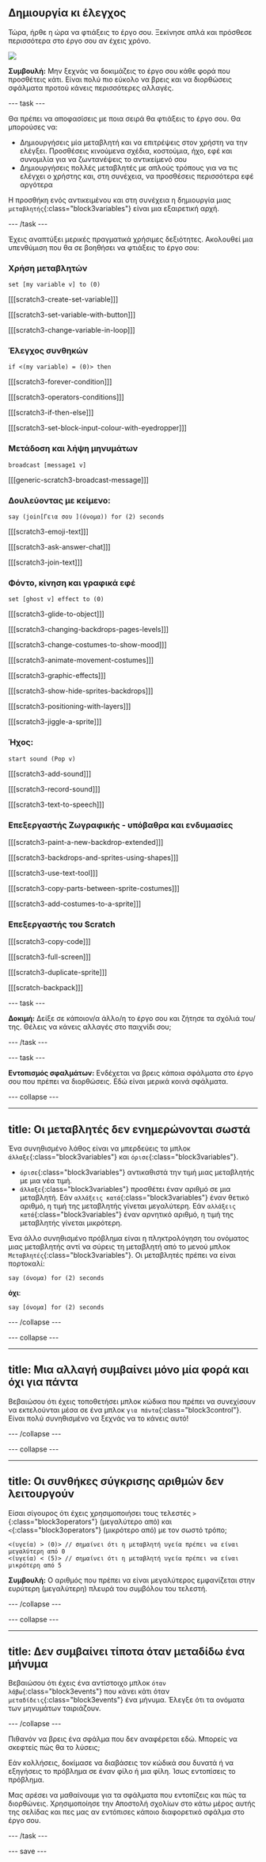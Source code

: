 ## Δημιουργία κι έλεγχος

Τώρα, ήρθε η ώρα να φτιάξεις το έργο σου. Ξεκίνησε απλά και πρόσθεσε περισσότερα στο έργο σου αν έχεις χρόνο.

![](images/step3_image.png)

**Συμβουλή:** Μην ξεχνάς να δοκιμάζεις το έργο σου κάθε φορά που προσθέτεις κάτι. Είναι πολύ πιο εύκολο να βρεις και να διορθώσεις σφάλματα προτού κάνεις περισσότερες αλλαγές.

--- task ---

Θα πρέπει να αποφασίσεις με ποια σειρά θα φτιάξεις το έργο σου. Θα μπορούσες να:

+ Δημιουργήσεις μία μεταβλητή και να επιτρέψεις στον χρήστη να την ελέγξει. Προσθέσεις κινούμενα σχέδια, κοστούμια, ήχο, εφέ και συνομιλία για να ζωντανέψεις το αντικείμενό σου
+ Δημιουργήσεις πολλές μεταβλητές με απλούς τρόπους για να τις ελέγχει ο χρήστης και, στη συνέχεια, να προσθέσεις περισσότερα εφέ αργότερα

Η προσθήκη ενός αντικειμένου και στη συνέχεια η δημιουργία μιας `μεταβλητής`{:class="block3variables"} είναι μια εξαιρετική αρχή.

--- /task ---

Έχεις αναπτύξει μερικές πραγματικά χρήσιμες δεξιότητες. Ακολουθεί μια υπενθύμιση που θα σε βοηθήσει να φτιάξεις το έργο σου:

### Χρήση μεταβλητών

```blocks3
set [my variable v] to (0)
```

[[[scratch3-create-set-variable]]]

[[[scratch3-set-variable-with-button]]]

[[[scratch3-change-variable-in-loop]]]

### Έλεγχος συνθηκών

```blocks3
if <(my variable) = (0)> then
```

[[[scratch3-forever-condition]]]

[[[scratch3-operators-conditions]]]

[[[scratch3-if-then-else]]]

[[[scratch3-set-block-input-colour-with-eyedropper]]]

### Μετάδοση και λήψη μηνυμάτων

```blocks3
broadcast [message1 v]
```

[[[generic-scratch3-broadcast-message]]]

### Δουλεύοντας με κείμενο:

```blocks3
say (join[Γεια σου ](όνομα)) for (2) seconds
```

[[[scratch3-emoji-text]]]

[[[scratch3-ask-answer-chat]]]

[[[scratch3-join-text]]]

### Φόντο, κίνηση και γραφικά εφέ

```blocks3
set [ghost v] effect to (0)
```

[[[scratch3-glide-to-object]]]

[[[scratch3-changing-backdrops-pages-levels]]]

[[[scratch3-change-costumes-to-show-mood]]]

[[[scratch3-animate-movement-costumes]]]

[[[scratch3-graphic-effects]]]

[[[scratch3-show-hide-sprites-backdrops]]]

[[[scratch3-positioning-with-layers]]]

[[[scratch3-jiggle-a-sprite]]]

### Ήχος:

```blocks3
start sound (Pop v)
```

[[[scratch3-add-sound]]]

[[[scratch3-record-sound]]]

[[[scratch3-text-to-speech]]]

### Επεξεργαστής Ζωγραφικής - υπόβαθρα και ενδυμασίες

[[[scratch3-paint-a-new-backdrop-extended]]]

[[[scratch3-backdrops-and-sprites-using-shapes]]]

[[[scratch3-use-text-tool]]]

[[[scratch3-copy-parts-between-sprite-costumes]]]

[[[scratch3-add-costumes-to-a-sprite]]]

### Επεξεργαστής του Scratch

[[[scratch3-copy-code]]]

[[[scratch3-full-screen]]]

[[[scratch3-duplicate-sprite]]]

[[[scratch-backpack]]]


--- task ---

**Δοκιμή:** Δείξε σε κάποιον/α άλλο/η το έργο σου και ζήτησε τα σχόλιά του/της. Θέλεις να κάνεις αλλαγές στο παιχνίδι σου;

--- /task ---

--- task ---

**Εντοπισμός σφαλμάτων:** Ενδέχεται να βρεις κάποια σφάλματα στο έργο σου που πρέπει να διορθώσεις. Εδώ είναι μερικά κοινά σφάλματα.


--- collapse ---

---
title: Οι μεταβλητές δεν ενημερώνονται σωστά
---

Ένα συνηθισμένο λάθος είναι να μπερδεύεις τα μπλοκ `άλλαξε`{:class="block3variables"} και `όρισε`{:class="block3variables"}.

+ `όρισε`{:class="block3variables"} αντικαθιστά την τιμή μιας μεταβλητής με μια νέα τιμή.
+ `άλλαξε`{:class="block3variables"} προσθέτει έναν αριθμό σε μια μεταβλητή. Εάν `αλλάξεις κατά`{:class="block3variables"} έναν θετικό αριθμό, η τιμή της μεταβλητής γίνεται μεγαλύτερη. Εάν `αλλάξεις κατά`{:class="block3variables"} έναν αρνητικό αριθμό, η τιμή της μεταβλητής γίνεται μικρότερη.


Ένα άλλο συνηθισμένο πρόβλημα είναι η πληκτρολόγηση του ονόματος μιας μεταβλητής αντί να σύρεις τη μεταβλητή από το μενού μπλοκ `Μεταβλητές`{:class="block3variables"}. Οι μεταβλητές πρέπει να είναι πορτοκαλί:

```blocks3
say (όνομα) for (2) seconds
```

**όχι**:

```blocks3
say [όνομα] for (2) seconds
```

--- /collapse ---

--- collapse ---

---
title: Μια αλλαγή συμβαίνει μόνο μία φορά και όχι για πάντα
---

Βεβαιώσου ότι έχεις τοποθετήσει μπλοκ κώδικα που πρέπει να συνεχίσουν να εκτελούνται μέσα σε ένα μπλοκ `για πάντα`{:class="block3control"}. Είναι πολύ συνηθισμένο να ξεχνάς να το κάνεις αυτό!

--- /collapse ---

--- collapse ---

---
title: Οι συνθήκες σύγκρισης αριθμών δεν λειτουργούν
---

Είσαι σίγουρος ότι έχεις χρησιμοποιήσει τους τελεστές `>`{:class="block3operators"} (μεγαλύτερο από) και `<`{:class="block3operators"} (μικρότερο από) με τον σωστό τρόπο;

```blocks3
<(υγεία) > (0)> // σημαίνει ότι η μεταβλητή υγεία πρέπει να είναι μεγαλύτερη από 0
<(υγεία) < (5)> // σημαίνει ότι η μεταβλητή υγεία πρέπει να είναι μικρότερη από 5
```

**Συμβουλή:** Ο αριθμός που πρέπει να είναι μεγαλύτερος εμφανίζεται στην ευρύτερη (μεγαλύτερη) πλευρά του συμβόλου του τελεστή.

--- /collapse ---

--- collapse ---

---
title: Δεν συμβαίνει τίποτα όταν μεταδίδω ένα μήνυμα
---

Βεβαιώσου ότι έχεις ένα αντίστοιχο μπλοκ `όταν λάβω`{:class="block3events"} που κάνει κάτι όταν `μεταδίδεις`{:class="block3events"} ένα μήνυμα. Έλεγξε ότι τα ονόματα των μηνυμάτων ταιριάζουν.

--- /collapse ---

Πιθανόν να βρεις ένα σφάλμα που δεν αναφέρεται εδώ. Μπορείς να σκεφτείς πώς θα το λύσεις;

Εάν κολλήσεις, δοκίμασε να διαβάσεις τον κώδικά σου δυνατά ή να εξηγήσεις το πρόβλημα σε έναν φίλο ή μια φίλη. Ίσως εντοπίσεις το πρόβλημα.

Μας αρέσει να μαθαίνουμε για τα σφάλματα που εντοπίζεις και πώς τα διορθώνεις. Χρησιμοποίησε την Αποστολή σχολίων στο κάτω μέρος αυτής της σελίδας και πες μας αν εντόπισες κάποιο διαφορετικό σφάλμα στο έργο σου.

--- /task ---


--- save ---

